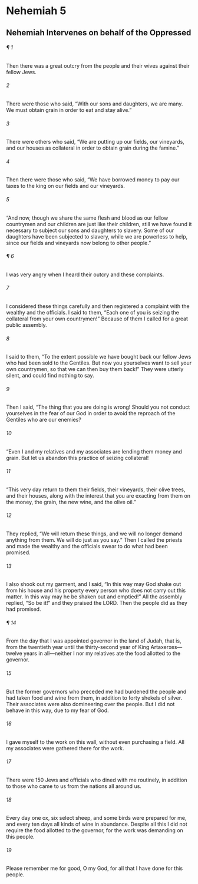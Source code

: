 # Nehemiah 5
## Nehemiah Intervenes on behalf of the Oppressed
###### ¶ 1
Then there was a great outcry from the people and their wives against their fellow Jews.
###### 2
There were those who said, “With our sons and daughters, we are many. We must obtain grain in order to eat and stay alive.”
###### 3
There were others who said, “We are putting up our fields, our vineyards, and our houses as collateral in order to obtain grain during the famine.”
###### 4
Then there were those who said, “We have borrowed money to pay our taxes to the king on our fields and our vineyards.
###### 5
“And now, though we share the same flesh and blood as our fellow countrymen and our children are just like their children, still we have found it necessary to subject our sons and daughters to slavery. Some of our daughters have been subjected to slavery, while we are powerless to help, since our fields and vineyards now belong to other people.”
###### ¶ 6
I was very angry when I heard their outcry and these complaints.
###### 7
I considered these things carefully and then registered a complaint with the wealthy and the officials. I said to them, “Each one of you is seizing the collateral from your own countrymen!” Because of them I called for a great public assembly.
###### 8
I said to them, “To the extent possible we have bought back our fellow Jews who had been sold to the Gentiles. But now you yourselves want to sell your own countrymen, so that we can then buy them back!” They were utterly silent, and could find nothing to say.
###### 9
Then I said, “The thing that you are doing is wrong! Should you not conduct yourselves in the fear of our God in order to avoid the reproach of the Gentiles who are our enemies?
###### 10
“Even I and my relatives and my associates are lending them money and grain. But let us abandon this practice of seizing collateral!
###### 11
“This very day return to them their fields, their vineyards, their olive trees, and their houses, along with the interest that you are exacting from them on the money, the grain, the new wine, and the olive oil.”
###### 12
They replied, “We will return these things, and we will no longer demand anything from them. We will do just as you say.” Then I called the priests and made the wealthy and the officials swear to do what had been promised.
###### 13
I also shook out my garment, and I said, “In this way may God shake out from his house and his property every person who does not carry out this matter. In this way may he be shaken out and emptied!” All the assembly replied, “So be it!” and they praised the LORD. Then the people did as they had promised.
###### ¶ 14
From the day that I was appointed governor in the land of Judah, that is, from the twentieth year until the thirty-second year of King Artaxerxes—twelve years in all—neither I nor my relatives ate the food allotted to the governor.
###### 15
But the former governors who preceded me had burdened the people and had taken food and wine from them, in addition to forty shekels of silver. Their associates were also domineering over the people. But I did not behave in this way, due to my fear of God.
###### 16
I gave myself to the work on this wall, without even purchasing a field. All my associates were gathered there for the work.
###### 17
There were 150 Jews and officials who dined with me routinely, in addition to those who came to us from the nations all around us.
###### 18
Every day one ox, six select sheep, and some birds were prepared for me, and every ten days all kinds of wine in abundance. Despite all this I did not require the food allotted to the governor, for the work was demanding on this people.
###### 19
Please remember me for good, O my God, for all that I have done for this people.
